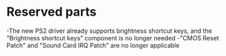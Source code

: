 # Reserved parts

-The new PS2 driver already supports brightness shortcut keys, and the "Brightness shortcut keys" component is no longer needed
-"CMOS Reset Patch" and "Sound Card IRQ Patch" are no longer applicable
